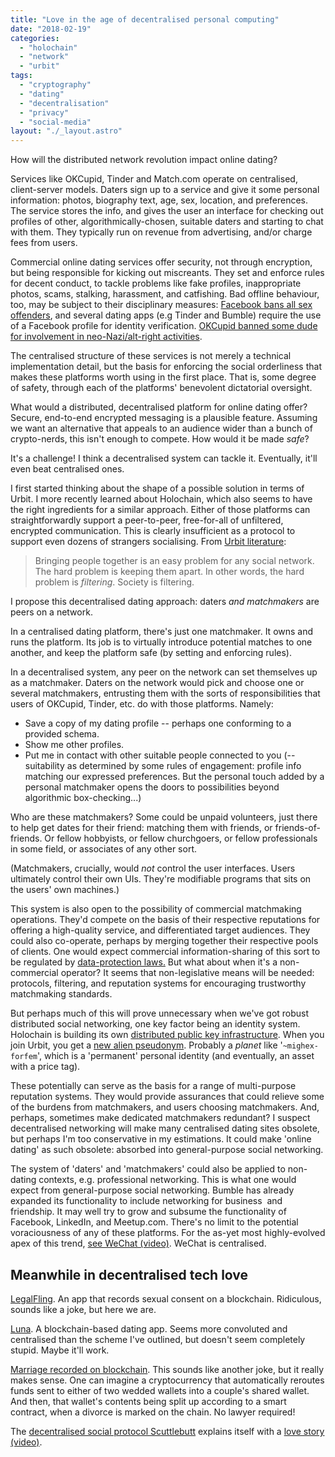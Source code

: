 ```yaml
---
title: "Love in the age of decentralised personal computing"
date: "2018-02-19"
categories: 
  - "holochain"
  - "network"
  - "urbit"
tags: 
  - "cryptography"
  - "dating"
  - "decentralisation"
  - "privacy"
  - "social-media"
layout: "./_layout.astro"
---
```


How will the distributed network revolution impact online dating?

Services like OKCupid, Tinder and Match.com operate on centralised, client-server models. Daters sign up to a service and give it some personal information: photos, biography text, age, sex, location, and preferences. The service stores the info, and gives the user an interface for checking out profiles of other, algorithmically-chosen, suitable daters and starting to chat with them. They typically run on revenue from advertising, and/or charge fees from users.

Commercial online dating services offer security, not through encryption, but being responsible for kicking out miscreants. They set and enforce rules for decent conduct, to tackle problems like fake profiles, inappropriate photos, scams, stalking, harassment, and catfishing. Bad offline behaviour, too, may be subject to their disciplinary measures: [Facebook bans all sex offenders](https://www.facebook.com/help/210081519032737/), and several dating apps (e.g Tinder and Bumble) require the use of a Facebook profile for identity verification. [OKCupid banned some dude for involvement in neo-Nazi/alt-right activities](https://theblog.okcupid.com/okcupid-has-zero-tolerance-for-racism-ffaae9f2d800).

The centralised structure of these services is not merely a technical implementation detail, but the basis for enforcing the social orderliness that makes these platforms worth using in the first place. That is, some degree of safety, through each of the platforms' benevolent dictatorial oversight.

What would a distributed, decentralised platform for online dating offer? Secure, end-to-end encrypted messaging is a plausible feature. Assuming we want an alternative that appeals to an audience wider than a bunch of crypto-nerds, this isn't enough to compete. How would it be made _safe_?

It's a challenge! I think a decentralised system can tackle it. Eventually, it'll even beat centralised ones.

I first started thinking about the shape of a possible solution in terms of Urbit. I more recently learned about Holochain, which also seems to have the right ingredients for a similar approach. Either of those platforms can straightforwardly support a peer-to-peer, free-for-all of unfiltered, encrypted communication. This is clearly insufficient as a protocol to support even dozens of strangers socialising. From [Urbit literature](https://medium.com/@urbit/design-of-a-digital-republic-f2b6b3109902):

> Bringing people together is an easy problem for any social network. The hard problem is keeping them apart. In other words, the hard problem is _filtering_. Society is filtering.

I propose this decentralised dating approach: daters _and matchmakers_ are peers on a network.

In a centralised dating platform, there's just one matchmaker. It owns and runs the platform. Its job is to virtually introduce potential matches to one another, and keep the platform safe (by setting and enforcing rules).

In a decentralised system, any peer on the network can set themselves up as a matchmaker. Daters on the network would pick and choose one or several matchmakers, entrusting them with the sorts of responsibilities that users of OKCupid, Tinder, etc. do with those platforms. Namely:

- Save a copy of my dating profile -- perhaps one conforming to a provided schema.
- Show me other profiles.
- Put me in contact with other suitable people connected to you (--suitability as determined by some rules of engagement: profile info matching our expressed preferences. But the personal touch added by a personal matchmaker opens the doors to possibilities beyond algorithmic box-checking...)

Who are these matchmakers? Some could be unpaid volunteers, just there to help get dates for their friend: matching them with friends, or friends-of-friends. Or fellow hobbyists, or fellow churchgoers, or fellow professionals in some field, or associates of any other sort.

(Matchmakers, crucially, would _not_ control the user interfaces. Users ultimately control their own UIs. They're modifiable programs that sits on the users' own machines.)

This system is also open to the possibility of commercial matchmaking operations. They'd compete on the basis of their respective reputations for offering a high-quality service, and differentiated target audiences. They could also co-operate, perhaps by merging together their respective pools of clients. One would expect commercial information-sharing of this sort to be regulated by [data-protection laws.](https://www.cennydd.com/writing/a-techies-rough-guide-to-gdpr) But what about when it's a non-commercial operator? It seems that non-legislative means will be needed: protocols, filtering, and reputation systems for encouraging trustworthy matchmaking standards.

But perhaps much of this will prove unnecessary when we've got robust distributed social networking, one key factor being an identity system. Holochain is building its own [distributed public key infrastructure](https://github.com/Holochain/dpki). When you join Urbit, you get a [new alien pseudonym](https://urbit.org/posts/address-space/). Probably a _planet_ like '`~mighex-forfem`', which is a 'permanent' personal identity (and eventually, an asset with a price tag).

These potentially can serve as the basis for a range of multi-purpose reputation systems. They would provide assurances that could relieve some of the burdens from matchmakers, and users choosing matchmakers. And, perhaps, sometimes make dedicated matchmakers redundant? I suspect decentralised networking will make many centralised dating sites obsolete, but perhaps I'm too conservative in my estimations. It could make 'online dating' as such obsolete: absorbed into general-purpose social networking.

The system of 'daters' and 'matchmakers' could also be applied to non-dating contexts, e.g. professional networking. This is what one would expect from general-purpose social networking. Bumble has already expanded its functionality to include networking for business  and friendship. It may well try to grow and subsume the functionality of Facebook, LinkedIn, and Meetup.com. There's no limit to the potential voraciousness of any of these platforms. For the as-yet most highly-evolved apex of this trend, [see WeChat (video)](https://www.nytimes.com/video/technology/100000004574648/china-internet-wechat.html). WeChat is centralised.

## Meanwhile in decentralised tech love

[LegalFling](https://legalfling.io/). An app that records sexual consent on a blockchain. Ridiculous, sounds like a joke, but here we are.

[Luna](https://www.meetluna.com/). A blockchain-based dating app. Seems more convoluted and centralised than the scheme I've outlined, but doesn't seem completely stupid. Maybe it'll work.

[Marriage recorded on blockchain](https://news.bitcoin.com/cross-border-love-on-the-blockchain/). This sounds like another joke, but it really makes sense. One can imagine a cryptocurrency that automatically reroutes funds sent to either of two wedded wallets into a couple's shared wallet. And then, that wallet's contents being split up according to a smart contract, when a divorce is marked on the chain. No lawyer required!

The [decentralised social protocol Scuttlebutt](https://www.scuttlebutt.nz/) explains itself with a [love story (video)](https://vimeo.com/236358264).
